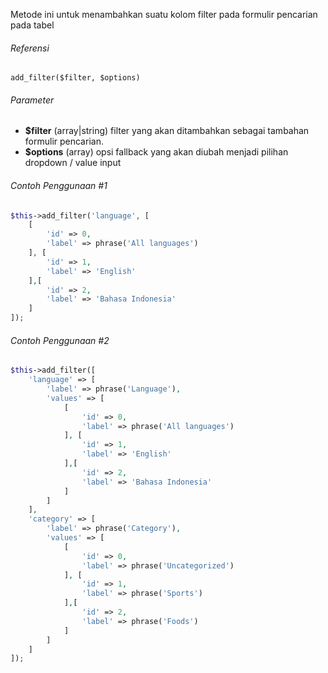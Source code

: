 Metode ini untuk menambahkan suatu kolom filter pada formulir pencarian pada tabel

###### Referensi

`add_filter($filter, $options)`

###### Parameter
* **$filter** (array|string) filter yang akan ditambahkan sebagai tambahan formulir pencarian.
* **$options** (array) opsi fallback yang akan diubah menjadi pilihan dropdown / value input

###### Contoh Penggunaan #1

```php
$this->add_filter('language', [
    [
        'id' => 0,
        'label' => phrase('All languages')
    ], [
        'id' => 1,
        'label' => 'English'
    ],[
        'id' => 2,
        'label' => 'Bahasa Indonesia'
    ]
]);
```

###### Contoh Penggunaan #2

```php
$this->add_filter([
    'language' => [
        'label' => phrase('Language'),
        'values' => [
            [
                'id' => 0,
                'label' => phrase('All languages')
            ], [
                'id' => 1,
                'label' => 'English'
            ],[
                'id' => 2,
                'label' => 'Bahasa Indonesia'
            ]
        ]
    ],
    'category' => [
        'label' => phrase('Category'),
        'values' => [
            [
                'id' => 0,
                'label' => phrase('Uncategorized')
            ], [
                'id' => 1,
                'label' => phrase('Sports')
            ],[
                'id' => 2,
                'label' => phrase('Foods')
            ]
        ]
    ]
]);
```
